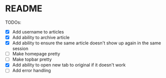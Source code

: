# README

TODOs:
* [x] Add username to articles
* [x] Add ability to archive article
* [x] Add ability to ensure the same article doesn't show up again in the same session
* [ ] Make homepage pretty
* [ ] Make topbar pretty
* [x] Add ability to open new tab to original if it doesn't work
* [ ] Add error handling
